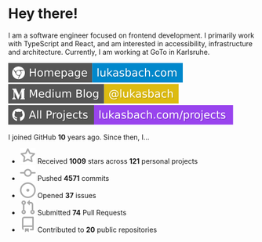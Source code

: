 # Hey there!

I am a software engineer focused on frontend development. I primarily work with TypeScript and React, and am interested in accessibility, infrastructure and architecture. Currently, I am working at GoTo in Karlsruhe.

[![Homepage](./icons/homepage.svg)](https://lukasbach.com)
[![Medium Blog](./icons/medium.svg)](https://medium.com/@lukasbach)
[![My Projects](./icons/projects.svg)](https://lukasbach.com/projects)

I joined GitHub **10** years ago. Since then, I...

- ![](./icons/star.svg) Received **1009** stars across **121** personal projects
- ![](./icons/commit.svg) Pushed **4571** commits
- ![](./icons/issues.svg) Opened **37** issues
- ![](./icons/pr.svg) Submitted **74** Pull Requests
- ![](./icons/repo.svg) Contributed to **20** public repositories
